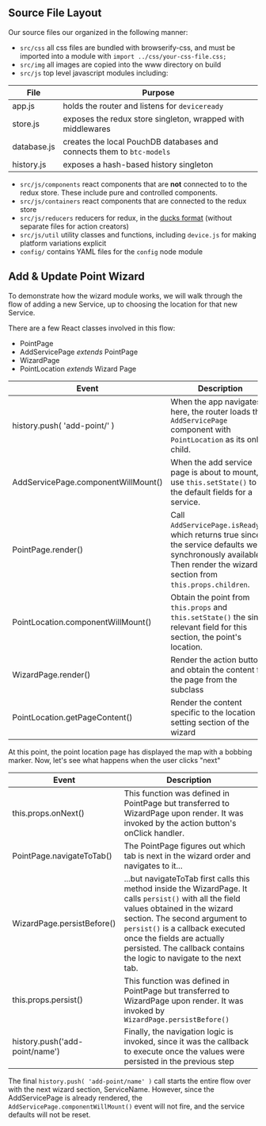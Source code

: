 
Source File Layout
-----------------
Our source files our organized in the following manner:
  - `src/css` all css files are bundled with browserify-css, and must be
    imported into a module with `import ../css/your-css-file.css;`
  - `src/img` all images are copied into the www directory on build
  - `src/js` top level javascript modules including:

File        | Purpose
------------|--------
app.js      | holds the router and listens for `deviceready`
store.js    | exposes the redux store singleton, wrapped with middlewares
database.js | creates the local PouchDB databases and connects them to `btc-models`
history.js  | exposes a hash-based history singleton

  - `src/js/components` react components that are **not** connected to to the redux store. These include pure and controlled components.
  - `src/js/containers` react components that are connected to the redux store
  - `src/js/reducers` reducers for redux, in the [ducks format](https://github.com/erikras/ducks-modular-redux) (without separate files for action creators)
  - `src/js/util` utility classes and functions, including `device.js` for making platform variations explicit
  - `config/` contains YAML files for the `config` node module

Add & Update Point Wizard
-------------------------
To demonstrate how the wizard module works, we will walk through the flow of
adding a new Service, up to choosing the location for that new Service.

There are a few React classes involved in this flow:
  - PointPage
  - AddServicePage *extends* PointPage
  - WizardPage
  - PointLocation *extends* Wizard Page

Event                               | Description
------------------------------------|------------
history.push( 'add-point/' )        | When the app navigates here, the router loads the `AddServicePage` component with `PointLocation` as its only child.
AddServicePage.componentWillMount() | When the add service page is about to mount, use `this.setState()` to set the default fields for a service.
PointPage.render()                  | Call `AddServicePage.isReady()`, which returns true since the service defaults were synchronously available. Then render the wizard section from `this.props.children`.
PointLocation.componentWillMount()  | Obtain the point from `this.props` and `this.setState()` the single relevant field for this section, the point's location.
WizardPage.render()                 | Render the action button and obtain the content for the page from the subclass
PointLocation.getPageContent()      | Render the content specific to the location setting section of the wizard

At this point, the point location page has displayed the map with a bobbing
marker. Now, let's see what happens when the user clicks "next"

Event                               | Description
------------------------------------|------------
this.props.onNext()                 | This function was defined in PointPage but transferred to WizardPage upon render. It was invoked by the action button's onClick handler.
PointPage.navigateToTab()           | The PointPage figures out which tab is next in the wizard order and navigates to it...
WizardPage.persistBefore()          | ...but navigateToTab first calls this method inside the WizardPage. It calls `persist()` with all the field values obtained in the wizard section. The second argument to `persist()` is a callback executed once the fields are actually persisted. The callback contains the logic to navigate to the next tab.
this.props.persist()                | This function was defined in PointPage but transferred to WizardPage upon render. It was invoked by `WizardPage.persistBefore()`
history.push('add-point/name')      | Finally, the navigation logic is invoked, since it was the callback to execute once the values were persisted in the previous step

The final `history.push( 'add-point/name' )` call starts the entire flow over
with the next wizard section, ServiceName. However, since the AddServicePage
is already rendered, the `AddServicePage.componentWillMount()` event will not fire, and
the service defaults will not be reset.
